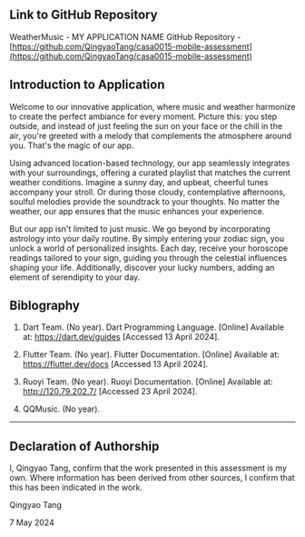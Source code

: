 <!---

---
title: "CASA0017: Mobile System Final Assessment"
author: "Steven Gray"
date: "7 May 2024"
---

-->


## Link to GitHub Repository

WeatherMusic - MY APPLICATION NAME
GitHub Repository - [https://github.com/QingyaoTang/casa0015-mobile-assessment](https://github.com/QingyaoTang/casa0015-mobile-assessment)

## Introduction to Application

Welcome to our innovative application, where music and weather harmonize to create the perfect ambiance for every moment. Picture this: you step outside, and instead of just feeling the sun on your face or the chill in the air, you're greeted with a melody that complements the atmosphere around you. That's the magic of our app.

Using advanced location-based technology, our app seamlessly integrates with your surroundings, offering a curated playlist that matches the current weather conditions. Imagine a sunny day, and upbeat, cheerful tunes accompany your stroll. Or during those cloudy, contemplative afternoons, soulful melodies provide the soundtrack to your thoughts. No matter the weather, our app ensures that the music enhances your experience.

But our app isn't limited to just music. We go beyond by incorporating astrology into your daily routine. By simply entering your zodiac sign, you unlock a world of personalized insights. Each day, receive your horoscope readings tailored to your sign, guiding you through the celestial influences shaping your life. Additionally, discover your lucky numbers, adding an element of serendipity to your day.

## Biblography

1. Dart Team. (No year). Dart Programming Language. [Online] Available at: https://dart.dev/guides [Accessed 13 April 2024].

2. Flutter Team. (No year). Flutter Documentation. [Online] Available at: https://flutter.dev/docs [Accessed 13 April 2024].

3. Ruoyi Team. (No year). Ruoyi Documentation. [Online] Available at: http://120.79.202.7/ [Accessed 23 April 2024].

4. QQMusic. (No year). 


----

## Declaration of Authorship

I, Qingyao Tang, confirm that the work presented in this assessment is my own. Where information has been derived from other sources, I confirm that this has been indicated in the work.


Qingyao Tang

7 May 2024
